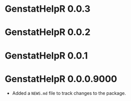 # GenstatHelpR 0.0.3

# GenstatHelpR 0.0.2

# GenstatHelpR 0.0.1

# GenstatHelpR 0.0.0.9000

* Added a `NEWS.md` file to track changes to the package.
